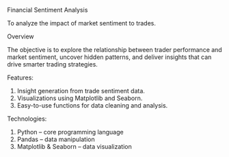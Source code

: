 
Financial Sentiment Analysis

To analyze the impact of market sentiment to trades.



Overview

The objective is to explore the relationship between trader performance and market 
sentiment, uncover hidden patterns, and deliver insights that can drive smarter trading 
strategies.



Features:

1. Insight generation from trade sentiment data.
2. Visualizations using Matplotlib and Seaborn.
3. Easy-to-use functions for data cleaning and analysis.



Technologies:

1. Python – core programming language
2. Pandas – data manipulation
3. Matplotlib & Seaborn – data visualization